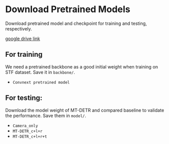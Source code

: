 # Download Pretrained Models
Download pretrained model and checkpoint for training and testing, respectively.

[google drive link](https://drive.google.com/drive/folders/1ydU6HqsHxYtvc0I-o7QoI18y_vzjpkIV?usp=sharing)

## For training
We need a pretrained backbone as a good initial weight when training on STF dataset. Save it in `backbone/`.
- `Convnext pretrained model`

## For testing:
Download the model weight of MT-DETR and compared baseline to validate the performance. Save them in `model/`.
- `Camera_only`
- `MT-DETR_c+l+r`
- `MT-DETR_c+l+r+t`

    